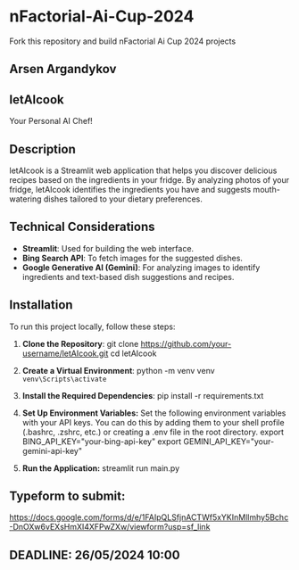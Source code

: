 # nFactorial-Ai-Cup-2024
Fork this repository and build nFactorial Ai Cup 2024 projects 

## Arsen Argandykov

## letAIcook
Your Personal AI Chef!

## Description
letAIcook is a Streamlit web application that helps you discover delicious recipes based on the ingredients in your fridge. By analyzing photos of your fridge, letAIcook identifies the ingredients you have and suggests mouth-watering dishes tailored to your dietary preferences.

## Technical Considerations
- **Streamlit**: Used for building the web interface.
- **Bing Search API**: To fetch images for the suggested dishes.
- **Google Generative AI (Gemini)**: For analyzing images to identify ingredients and text-based dish suggestions and recipes.

## Installation

To run this project locally, follow these steps:

1. **Clone the Repository**:
   git clone https://github.com/your-username/letAIcook.git
   cd letAIcook

2. **Create a Virtual Environment**:
    python -m venv venv
    `venv\Scripts\activate`

3. **Install the Required Dependencies**:
    pip install -r requirements.txt

4. **Set Up Environment Variables:**
Set the following environment variables with your API keys. You can do this by adding them to your shell profile (.bashrc, .zshrc, etc.) or creating a .env file in the root directory.
    export BING_API_KEY="your-bing-api-key"
    export GEMINI_API_KEY="your-gemini-api-key"


5. **Run the Application:**
    streamlit run main.py


## Typeform to submit:
https://docs.google.com/forms/d/e/1FAIpQLSfjnACTWf5xYKInMllmhy5Bchc-DnOXw6vEXsHmXI4XFPwZXw/viewform?usp=sf_link

## DEADLINE: 26/05/2024 10:00
